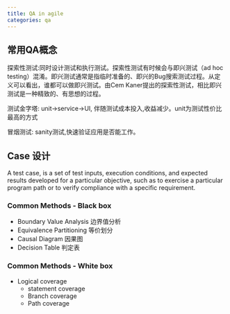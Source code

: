 ```yaml
---
title: QA in agile
categories: qa
---
```


## 常用QA概念 ##

探索性测试:同时设计测试和执行测试。探索性测试有时候会与即兴测试（ad hoc testing）混淆。即兴测试通常是指临时准备的、即兴的Bug搜索测试过程。从定义可以看出，谁都可以做即兴测试。由Cem Kaner提出的探索性测试，相比即兴测试是一种精致的、有思想的过程。

测试金字塔: unit->service->UI, 伴随测试成本投入,收益减少。unit为测试性价比最高的方式

冒烟测试: sanity测试,快速验证应用是否能工作。


## Case 设计 ##

A test case, is a set of test inputs, execution conditions, and expected results developed for a particular objective, such as to exercise a particular program path or to verify compliance with a specific requirement.

### Common Methods - Black box

- Boundary Value Analysis 边界值分析
- Equivalence Partitioning 等价划分
- Causal Diagram 因果图
- Decision Table 判定表

### Common Methods - White box

- Logical coverage
    - statement coverage
    - Branch coverage
    - Path coverage





